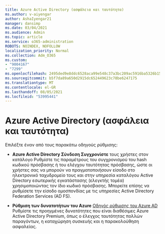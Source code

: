 ```yaml
---
title: Azure Active Directory (ασφάλεια και ταυτότητα)
ms.author: v-aiyengar
author: AshaIyengar21
manager: dansimp
ms.date: 03/04/2021
ms.audience: Admin
ms.topic: article
ms.service: o365-administration
ROBOTS: NOINDEX, NOFOLLOW
localization_priority: Normal
ms.collection: Adm_O365
ms.custom:
- "9004167"
- "7299"
ms.openlocfilehash: 2495ded9e8ddc6528aca99e548c37a3bc209ac5916ba5326b15c8ff4fab46ded
ms.sourcegitcommit: b5f7da89a650d2915dc652449623c78be6247175
ms.translationtype: MT
ms.contentlocale: el-GR
ms.lasthandoff: 08/05/2021
ms.locfileid: "53995441"
---
```

# <a name="azure-active-directory-security-and-identity"></a>Azure Active Directory (ασφάλεια και ταυτότητα)

Επιλέξτε έναν από τους παρακάτω οδηγούς ρύθμισης:

- **Azure Active Directory Σύνδεση Συγχρονίστε** [](https://go.microsoft.com/fwlink/?linkid=2071310) τους χρήστες στον κατάλογο Ρυθμίστε τις παραμέτρους του συγχρονισμού του hash κωδικού πρόσβασης ή του ελέγχου ταυτότητας πρόσβασης, ώστε οι χρήστες σας να μπορούν να πραγματοποιήσουν είσοδο στο ηλεκτρονικό ταχυδρομείο τους και στην υπηρεσία καταλόγου Active Directory εσωτερικής εγκατάστασης (ελεγκτής τομέα) χρησιμοποιώντας τον ίδιο κωδικό πρόσβασης. Μπορείτε επίσης να ρυθμίσετε την είσοδο ομοσπονδίας με τις υπηρεσίες Active Directory Federation Services (AD FS).

- **Ρύθμιση των δυνατοτήτων του Azure** [Οδηγός ρύθμισης του Azure AD](https://go.microsoft.com/fwlink/?linkid=2134390) Ρυθμίστε τις προηγμένες δυνατότητες που είναι διαθέσιμες Azure Active Directory Premium, όπως ο έλεγχος ταυτότητας πολλών παραγόντων, η καταχώρηση συσκευής και η παρακολούθηση ασφαλείας.
